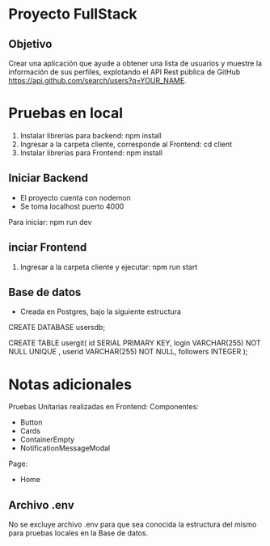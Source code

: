 # Proyecto FullStack

## Objetivo
Crear una aplicación que ayude a obtener una lista de usuarios y
muestre la información de sus perfiles, explotando el API Rest pública de
GitHub https://api.github.com/search/users?q=YOUR_NAME.

# Pruebas en local
1. Instalar librerías para backend: npm install 
2. Ingresar a la carpeta cliente, corresponde al Frontend:  cd client 
3. Instalar librerías para Frontend: npm install

## Iniciar Backend

- El proyecto cuenta con nodemon
- Se toma localhost puerto 4000

Para iniciar: npm run dev

## inciar Frontend

1. Ingresar a la carpeta cliente y ejecutar: npm run start

## Base de datos

- Creada en Postgres, bajo la siguiente estructura

CREATE DATABASE usersdb;

CREATE TABLE usergit(
    id SERIAL PRIMARY KEY,
    login VARCHAR(255) NOT NULL UNIQUE ,
    userid VARCHAR(255) NOT NULL,
    followers INTEGER
);

# Notas adicionales

Pruebas Unitarias realizadas en Frontend:
Componentes:
- Button
- Cards
- ContainerEmpty
- NotificationMessageModal

Page:
- Home

## Archivo .env

No se excluye archivo .env para que sea conocida la estructura del mismo para pruebas locales en la Base de datos.